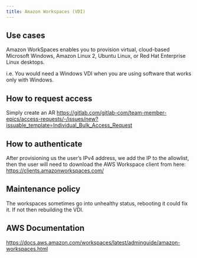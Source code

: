 ```yaml
---
title: Amazon Workspaces (VDI)
---
```


## Use cases

Amazon WorkSpaces enables you to provision virtual, cloud-based Microsoft Windows, Amazon Linux 2, Ubuntu Linux, or Red Hat Enterprise Linux desktops.

i.e. You would need a Windows VDI when you are using software that works only with Windows.

## How to request access

Simply create an AR https://gitlab.com/gitlab-com/team-member-epics/access-requests/-/issues/new?issuable_template=Individual_Bulk_Access_Request

## How to authenticate

After provisioning us the user’s IPv4 address, we add the IP to the allowlist, then the user will need to download the AWS Workspace client from here:
https://clients.amazonworkspaces.com/

## Maintenance policy

The workspaces sometimes go into unhealthy status, rebooting it could fix it. If not then rebuilding the VDI. 

## AWS Documentation

https://docs.aws.amazon.com/workspaces/latest/adminguide/amazon-workspaces.html
